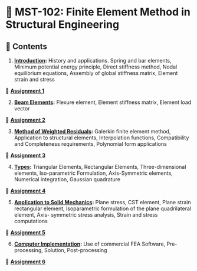 # 📘 MST-102: Finite Element Method in Structural Engineering  


## 📑 Contents

1. **[Introduction](Unit_1.md):** History and applications. Spring and bar elements, Minimum potential energy principle, Direct stiffness method, Nodal equilibrium equations, Assembly of global stiffness matrix, Element strain and stress  

📌 **[Assignment 1]()**

2. **[Beam Elements](Unit_2.md):** Flexure element, Element stiffness matrix, Element load vector  

📌 **[Assignment 2]()**

3. **[Method of Weighted Residuals](Unit_3.md):** Galerkin finite element method, Application to structural elements, Interpolation functions, Compatibility and Completeness requirements, Polynomial form applications  

📌 **[Assignment 3]()**

4. **[Types](Unit_4.md):** Triangular Elements, Rectangular Elements, Three-dimensional elements, Iso-parametric Formulation, Axis-Symmetric elements, Numerical integration, Gaussian quadrature  

📌 **[Assignment 4]()**

5. **[Application to Solid Mechanics](Unit_5.md):** Plane stress, CST element, Plane strain rectangular element, Isoparametric formulation of the plane quadrilateral element, Axis- symmetric stress analysis, Strain and stress computations  

📌 **[Assignment 5]()**

6. **[Computer Implementation](Unit_6.md):** Use of commercial FEA Software, Pre-processing, Solution, Post-processing 

📌 **[Assignment 6]()**

